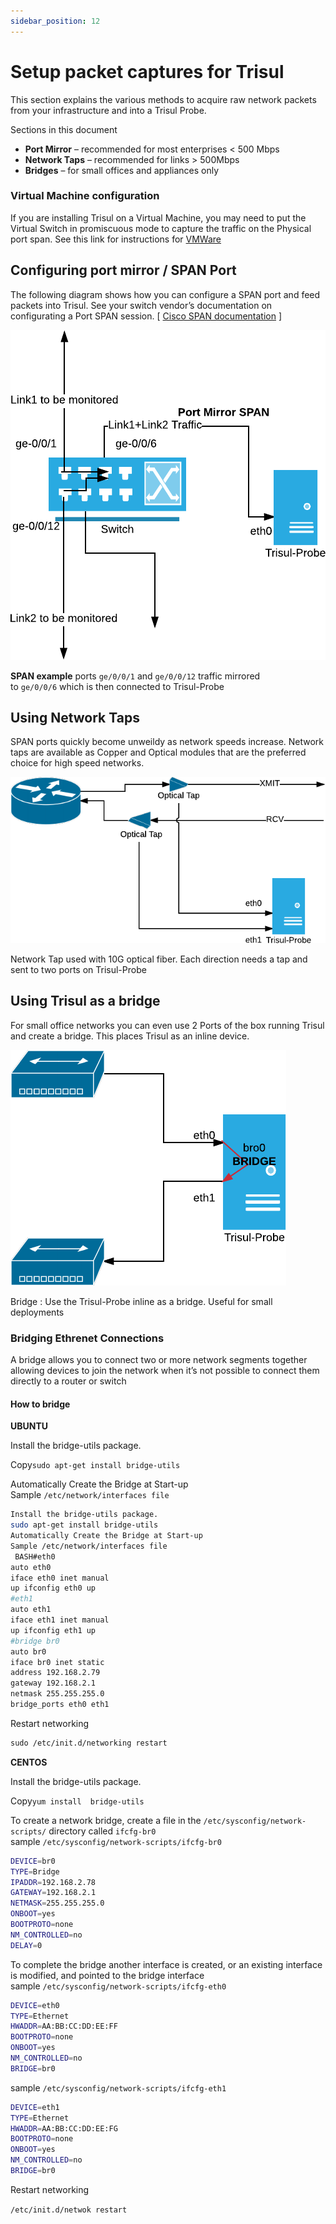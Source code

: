 ```yaml
---
sidebar_position: 12
---
```


# Setup packet captures for Trisul

This section explains the various methods to acquire raw network packets from your infrastructure and into a Trisul Probe.

Sections in this document

- **Port Mirror** – recommended for most enterprises < 500 Mbps
- **Network Taps** – recommended for links > 500Mbps
- **Bridges** – for small offices and appliances only

### Virtual Machine configuration

If you are installing Trisul on a Virtual Machine, you may need to put the Virtual Switch in promiscuous mode to capture the traffic on the Physical port span. See this link for instructions for [VMWare](https://kb.vmware.com/s/article/1004099)

## Configuring port mirror / SPAN Port

The following diagram shows how you can configure a SPAN port and feed packets into Trisul. See your switch vendor’s documentation on configurating a Port SPAN session. [ [Cisco SPAN documentation](https://www.cisco.com/c/en/us/support/docs/switches/catalyst-6500-series-switches/10570-41.html) ]

![](images/portmirror.png)

**SPAN example** ports `ge/0/0/1` and `ge/0/0/12` traffic mirrored to `ge/0/0/6` which is then connected to Trisul-Probe

## Using Network Taps

SPAN ports quickly become unweildy as network speeds increase. Network taps are available as Copper and Optical modules that are the preferred choice for high speed networks.

![](images/networktap.png)

Network Tap used with 10G optical fiber. Each direction needs a tap and sent to two ports on Trisul-Probe

## Using Trisul as a bridge

For small office networks you can even use 2 Ports of the box running Trisul and create a bridge. This places Trisul as an inline device.

![](images/bridge.png)

Bridge : Use the Trisul-Probe inline as a bridge. Useful for small deployments

### Bridging Ethrenet Connections

A bridge allows you to connect two or more network segments together allowing devices to join the network when it’s not possible to connect them directly to a router or switch

#### How to bridge

**UBUNTU**

Install the bridge-utils package.

Copy`sudo apt-get install bridge-utils`

Automatically Create the Bridge at Start-up  
Sample `/etc/network/interfaces file`

```bash
Install the bridge-utils package.
sudo apt-get install bridge-utils
Automatically Create the Bridge at Start-up
Sample /etc/network/interfaces file
 BASH#eth0
auto eth0
iface eth0 inet manual
up ifconfig eth0 up
#eth1
auto eth1
iface eth1 inet manual
up ifconfig eth1 up
#bridge br0
auto br0
iface br0 inet static
address 192.168.2.79
gateway 192.168.2.1
netmask 255.255.255.0
bridge_ports eth0 eth1
```

Restart networking

```xml
sudo /etc/init.d/networking restart
```

**CENTOS**

Install the bridge-utils package.

Copy`yum install  bridge-utils`

To create a network bridge, create a file in the `/etc/sysconfig/network-scripts/` directory called `ifcfg-br0`  
sample `/etc/sysconfig/network-scripts/ifcfg-br0`

```bash
DEVICE=br0
TYPE=Bridge
IPADDR=192.168.2.78
GATEWAY=192.168.2.1
NETMASK=255.255.255.0
ONBOOT=yes
BOOTPROTO=none
NM_CONTROLLED=no
DELAY=0
```

To complete the bridge another interface is created, or an existing interface is modified, and pointed to the bridge interface sample `/etc/sysconfig/network-scripts/ifcfg-eth0`

```bash
DEVICE=eth0
TYPE=Ethernet
HWADDR=AA:BB:CC:DD:EE:FF
BOOTPROTO=none
ONBOOT=yes
NM_CONTROLLED=no
BRIDGE=br0
```

sample `/etc/sysconfig/network-scripts/ifcfg-eth1`

```bash
DEVICE=eth1
TYPE=Ethernet
HWADDR=AA:BB:CC:DD:EE:FG
BOOTPROTO=none
ONBOOT=yes
NM_CONTROLLED=no
BRIDGE=br0
```

Restart networking

`/etc/init.d/netwok restart`
